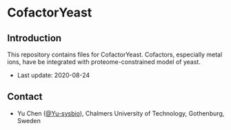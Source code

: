 CofactorYeast
===============

Introduction
------------

This repository contains files for CofactorYeast. Cofactors, especially metal ions, have be integrated with proteome-constrained model of yeast.

* Last update: 2020-08-24


Contact
-------------------------------

* Yu Chen ([@Yu-sysbio](https://github.com/Yu-sysbio)), Chalmers University of Technology, Gothenburg, Sweden

